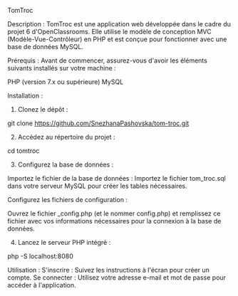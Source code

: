 TomTroc

Description :
TomTroc est une application web développée dans le cadre du projet 6 d'OpenClassrooms. Elle utilise le modèle de conception MVC (Modèle-Vue-Contrôleur) en PHP et est conçue pour fonctionner avec une base de données MySQL.

Prérequis :
Avant de commencer, assurez-vous d'avoir les éléments suivants installés sur votre machine :

PHP (version 7.x ou supérieure)
MySQL

Installation :

1. Clonez le dépôt :

git clone https://github.com/SnezhanaPashovska/tom-troc.git

2. Accédez au répertoire du projet :

cd tomtroc

3. Configurez la base de données :

Importez le fichier de la base de données : Importez le fichier tom_troc.sql dans votre serveur MySQL pour créer les tables nécessaires.

Configurez les fichiers de configuration :

Ouvrez le fichier \_config.php (et le nommer config.php) et remplissez ce fichier avec vos informations nécessaires pour la connexion à la base de données.

4. Lancez le serveur PHP intégré :

php -S localhost:8080

Utilisation :
S'inscrire : Suivez les instructions à l'écran pour créer un compte.
Se connecter : Utilisez votre adresse e-mail et mot de passe pour accéder à l'application.
